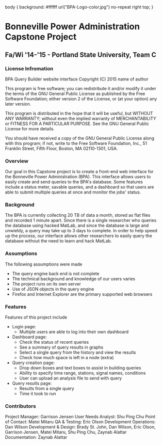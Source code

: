 body {
    background: #ffffff url("BPA-Logo-color.jpg") no-repeat right top;
}
# Bonneville Power Administration Capstone Project
## Fa/Wi '14-'15 - Portland State University, Team C

### License Infromation
BPA Query Builder website interface
Copyright (C) 2015  name of author

This program is free software; you can redistribute it and/or
modify it under the terms of the GNU General Public License
as published by the Free Software Foundation; either version 2
of the License, or (at your option) any later version.

This program is distributed in the hope that it will be useful,
but WITHOUT ANY WARRANTY; without even the implied warranty of
MERCHANTABILITY or FITNESS FOR A PARTICULAR PURPOSE.  See the
GNU General Public License for more details.

You should have received a copy of the GNU General Public License
along with this program; if not, write to the Free Software
Foundation, Inc., 51 Franklin Street, Fifth Floor, Boston, MA  02110-1301, USA.

### Overview
Our goal in this Capstone project is to create a front-end web interface for the Bonneville Power Administration (BPA). This interface allows users to easily create and send queries to the BPA's database. Some features include a status meter, savable queries, and a dashboard so that users are able to submit multiple queries at once and monitor the jobs' status.

### Background
The BPA is currently collecting 20 TB of data a month, stored as flat files and recorded 1 minute apart. Since there is a single researcher who queries the database using hacked MatLab, and since the database is large and unwieldy, a query may take up to 3 days to complete. In order to help speed up the process, our interface allows other researchers to easily query the database without the need to learn and hack MatLab.

### Assumptions
The following assumptions were made
* The query engine back end is not complete
* The technical background and knowledge of our users varies
* The project runs on its own server
* Use of JSON objects in the query engine
* Firefox and Internet Explorer are the primary supported web browsers

### Features
Features of this project include
* Login page:
  * Multiple users are able to log into their own dashboard
* Dashboard page:
  * Check the status of recent queries 
  * See a summary of query results in graphs
  * Select a single query from the history and view the results
  * Check how much space is left in a node (extra)
* Query creation page:
  * Drop down boxes and text boxes to assist in building queries
  * Ability to specify time range, stations, signal names, conditions
  * User can upload an analysis file to send with query
* Query results page:
  * Results from a single query
  * Time it took to run

### Contributors
Project Manager: Garrison Jensen
User Needs Analyst: Shu Ping Chu
Point of Contact: Matei Mitaru
QA & Testing: Eric Olson
Development Operations: Dan Wilson
Development & Design: Brady St. John, Dan Wilson, Eric Olson, Garrison Jensen, Matei Mitaru, Shu Ping Chu, Zaynab Alattar
Documentation: Zaynab Alattar
